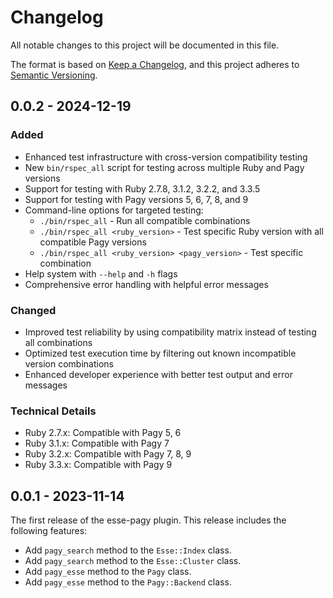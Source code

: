 # Changelog

All notable changes to this project will be documented in this file.

The format is based on [Keep a Changelog](https://keepachangelog.com/en/1.0.0/), and this project adheres to [Semantic Versioning](https://semver.org/spec/v2.0.0.html).

## 0.0.2 - 2024-12-19

### Added
* Enhanced test infrastructure with cross-version compatibility testing
* New `bin/rspec_all` script for testing across multiple Ruby and Pagy versions
* Support for testing with Ruby 2.7.8, 3.1.2, 3.2.2, and 3.3.5
* Support for testing with Pagy versions 5, 6, 7, 8, and 9
* Command-line options for targeted testing:
  * `./bin/rspec_all` - Run all compatible combinations
  * `./bin/rspec_all <ruby_version>` - Test specific Ruby version with all compatible Pagy versions
  * `./bin/rspec_all <ruby_version> <pagy_version>` - Test specific combination
* Help system with `--help` and `-h` flags
* Comprehensive error handling with helpful error messages

### Changed
* Improved test reliability by using compatibility matrix instead of testing all combinations
* Optimized test execution time by filtering out known incompatible version combinations
* Enhanced developer experience with better test output and error messages

### Technical Details
* Ruby 2.7.x: Compatible with Pagy 5, 6
* Ruby 3.1.x: Compatible with Pagy 7
* Ruby 3.2.x: Compatible with Pagy 7, 8, 9
* Ruby 3.3.x: Compatible with Pagy 9

## 0.0.1 - 2023-11-14
The first release of the esse-pagy plugin. This release includes the following features:
* Add `pagy_search` method to the `Esse::Index` class.
* Add `pagy_search` method to the `Esse::Cluster` class.
* Add `pagy_esse` method to the `Pagy` class.
* Add `pagy_esse` method to the `Pagy::Backend` class.
